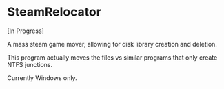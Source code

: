 # SteamRelocator

[In Progress]

A mass steam game mover, allowing for disk library creation and deletion. 


This program actually moves the files vs similar programs that only create NTFS junctions.


Currently Windows only.
